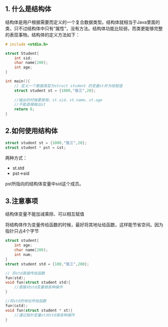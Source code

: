 ## 1. 什么是结构体

结构体是用户根据需要而定义的一个复合数据类型。结构体就相当于Java里面的类，只不过结构体中只有“属性”，没有方法。结构体功能比较弱，而类更能够完整的表现事物。结构体的定义方法如下：

```C
# include <stdio.h>

struct Student{
    int sid;
    char name[200];
    int age;
}

int main(){
    // 定义一个数据类型为struct student 的变量st并为他赋值
    struct student st = {1000,"张三",20};
    
    //输出的时候要使用，st.sid、st.name、st.age
    //不能直接输出st
    return 0;
}
```

## 2.如何使用结构体

```C
struct student st = {1000,"张三",20};
struct student * pst = &st;
```

两种方式：

- st.std
- pst->sid

pst所指向的结构体变量中sid这个成员。

## 3.注意事项

结构体变量不能加减乘除、可以相互赋值

将结构体作为变量传给函数的时候，最好将其地址给函数，这样能节省空间。因为指针只占4个字节

```c
struct student{
    int age;
    char name[200];
    int num;
}
struct student std = {100,"张三",200};

// 将std直接传给函数
fun(std);
void fun(struct student std){
    //直接对std变量做各种操作
}

//将std的地址传给函数
fun(&std);
void fun(struct student * st){
    //通过指针变量st对std做各种操作
}
```

